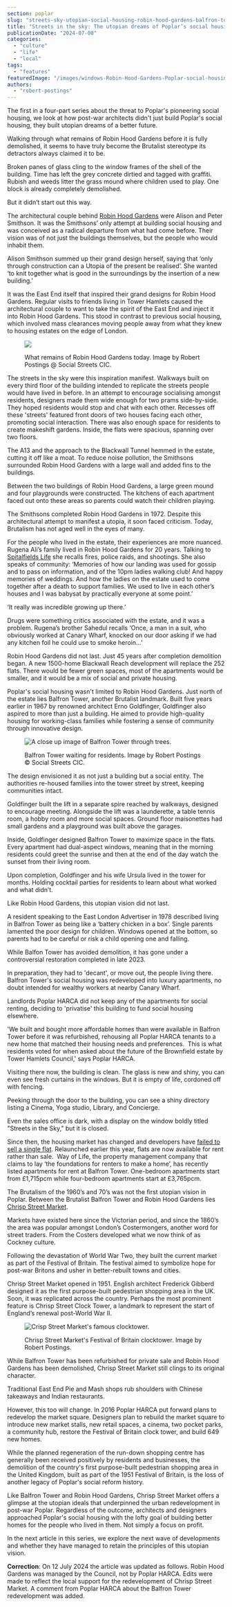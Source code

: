 ```yaml
---
section: poplar
slug: "streets-sky-utopian-social-housing-robin-hood-gardens-balfron-tower"
title: "Streets in the sky: The utopian dreams of Poplar’s social housing"
publicationDate: "2024-07-08"
categories: 
  - "culture"
  - "life"
  - "local"
tags: 
  - "features"
featuredImage: "/images/windows-Robin-Hood-Gardens-Poplar-social-housing-East-London.jpg"
authors: 
  - "robert-postings"
---
```


The first in a four-part series about the threat to Poplar's pioneering social housing, we look at how post-war architects didn't just build Poplar's social housing, they built utopian dreams of a better future.

Walking through what remains of Robin Hood Gardens before it is fully demolished, it seems to have truly become the Brutalist stereotype its detractors always claimed it to be.

Broken panes of glass cling to the window frames of the shell of the building. Time has left the grey concrete dirtied and tagged with graffiti. Rubish and weeds litter the grass mound where children used to play. One block is already completely demolished.

But it didn’t start out this way.

The architectural couple behind [Robin Hood Gardens](https://poplarlondon.co.uk/walk-social-housing-poplars-architecture/) were Alison and Peter Smithson. It was the Smithsons’ only attempt at building social housing and was conceived as a radical departure from what had come before. Their vision was of not just the buildings themselves, but the people who would inhabit them.

Alison Smithson summed up their grand design herself, saying that ‘only through construction can a Utopia of the present be realised’. She wanted ‘to knit together what is good in the surroundings by the insertion of a new building.’

It was the East End itself that inspired their grand designs for Robin Hood Gardens. Regular visits to friends living in Tower Hamlets caused the architectural couple to want to take the spirit of the East End and inject it into Robin Hood Gardens. This stood in contrast to previous social housing, which involved mass clearances moving people away from what they knew to housing estates on the edge of London.

<figure>

![](/images/Robin-Hood-Gardens-Exterior-View-1024x683.jpg)

<figcaption>

What remains of Robin Hood Gardens today. Image by Robert Postings @ Social Streets CIC.

</figcaption>

</figure>

The streets in the sky were this inspiration manifest. Walkways built on every third floor of the building intended to replicate the streets people would have lived in before. In an attempt to encourage socialising amongst residents, designers made them wide enough for two prams side-by-side. They hoped residents would stop and chat with each other. Recesses off these 'streets' featured front doors of two houses facing each other, promoting social interaction. There was also enough space for residents to create makeshift gardens. Inside, the flats were spacious, spanning over two floors.

The A13 and the approach to the Blackwall Tunnel hemmed in the estate, cutting it off like a moat. To reduce noise pollution, the Smithsons surrounded Robin Hood Gardens with a large wall and added fins to the buildings.

Between the two buildings of Robin Hood Gardens, a large green mound and four playgrounds were constructed. The kitchens of each apartment faced out onto these areas so parents could watch their children playing.

The Smithsons completed Robin Hood Gardens in 1972. Despite this architectural attempt to manifest a utopia, it soon faced criticism. Today, Brutalism has not aged well in the eyes of many.

For the people who lived in the estate, their experiences are more nuanced. Rugena Ali’s family lived in Robin Hood Gardens for 20 years. Talking to [Spitalfields Life](https://spitalfieldslife.com/2016/08/21/decanted-from-robin-hood-gardens/) she recalls fires, police raids, and shootings. She also speaks of community: ‘Memories of how our landing was used for gossip and to pass on information, and of the 10pm ladies walking club! And happy memories of weddings. And how the ladies on the estate used to come together after a death to support families. We used to live in each other’s houses and I was babysat by practically everyone at some point.’

‘It really was incredible growing up there.’

Drugs were something critics associated with the estate, and it was a problem. Rugena’s brother Sahedul recalls ‘Once, a man in a suit, who obviously worked at Canary Wharf, knocked on our door asking if we had any kitchen foil he could use to smoke heroin…’

Robin Hood Gardens did not last. Just 45 years after completion demolition began. A new 1500-home Blackwall Reach development will replace the 252 flats. There would be fewer green spaces, most of the apartments would be smaller, and it would be a mix of social and private housing.

Poplar's social housing wasn't limited to Robin Hood Gardens. Just north of the estate lies Balfron Tower, another Brutalist landmark. Built five years earlier in 1967 by renowned architect Erno Goldfinger, Goldfinger also aspired to more than just a building. He aimed to provide high-quality housing for working-class families while fostering a sense of community through innovative design.

<figure>

![A close up image of Balfron Tower through trees. ](/images/Poplar-Social-Housing-Balfron-Tower-Close-Up-1024x683.jpg)

<figcaption>

Balfron Tower waiting for residents. Image by Robert Postings © Social Streets CIC.

</figcaption>

</figure>

The design envisioned it as not just a building but a social entity. The authorities re-housed families into the tower street by street, keeping communities intact.

Goldfinger built the lift in a separate spire reached by walkways, designed to encourage meeting. Alongside the lift was a launderette, a table tennis room, a hobby room and more social spaces. Ground floor maisonettes had small gardens and a playground was built above the garages.

Inside, Goldfinger designed Balfron Tower to maximize space in the flats. Every apartment had dual-aspect windows, meaning that in the morning residents could greet the sunrise and then at the end of the day watch the sunset from their living room.

Upon completion, Goldfinger and his wife Ursula lived in the tower for months. Holding cocktail parties for residents to learn about what worked and what didn’t.

Like Robin Hood Gardens, this utopian vision did not last. 

A resident speaking to the East London Advertiser in 1978 described living in Balfron Tower as being like a ‘battery chicken in a box’. Single parents lamented the poor design for children. Windows opened at the bottom, so parents had to be careful or risk a child opening one and falling.

While Balfon Tower has avoided demolition, it has gone under a controversial restoration completed in late 2023.

In preparation, they had to 'decant', or move out, the people living there. Balfron Tower's social housing was redeveloped into luxury apartments, no doubt intended for wealthy workers at nearby Canary Wharf.

Landlords Poplar HARCA did not keep any of the apartments for social renting, deciding to 'privatise' this building to fund social housing elsewhere.

'We built and bought more affordable homes than were available in Balfron Tower before it was refurbished, rehousing all Poplar HARCA tenants to a new home that matched their housing needs and preferences.  This is what residents voted for when asked about the future of the Brownfield estate by Tower Hamlets Council,' says Poplar HARCA.

Visiting there now, the building is clean. The glass is new and shiny, you can even see fresh curtains in the windows. But it is empty of life, cordoned off with fencing. 

Peeking through the door to the building, you can see a shiny directory listing a Cinema, Yoga studio, Library, and Concierge.

Even the sales office is dark, with a display on the window boldly titled "Streets in the Sky," but it is closed.

Since then, the housing market has changed and developers have [failed to sell a single flat](https://novaramedia.com/2023/08/04/its-a-scandal-how-property-developers-failed-to-sell-a-single-flat-in-balfron-tower/#:~:text=4%20August%202023&text=Property%20developers%20have%20failed%20to,the%20future%20of%20the%20building.). Relaunched earlier this year, flats are now available for rent rather than sale.  Way of Life, the property management company that claims to lay ‘the foundations for renters to make a home’, has recently listed apartments for rent at Balfron Tower. One-bedroom apartments start from £1,715pcm while four-bedroom apartments start at £3,765pcm.

The Brutalism of the 1960’s and 70’s was not the first utopian vision in Poplar. Between the Brutalist Balfron Tower and Robin Hood Gardens lies [Chrisp Street Market](https://poplarlondon.co.uk/chrisp-street-market-history/).

Markets have existed here since the Victorian period, and since the 1860’s the area was popular amongst London’s Costermongers, another word for street traders. From the Costers developed what we now think of as Cockney culture.

Following the devastation of World War Two, they built the current market as part of the Festival of Britain. The festival aimed to symbolize hope for post-war Britons and usher in better-rebuilt towns and cities.

Chrisp Street Market opened in 1951. English architect Frederick Gibberd designed it as the first purpose-built pedestrian shopping area in the UK. Soon, it was replicated across the country. Perhaps the most prominent feature is Chrisp Street Clock Tower, a landmark to represent the start of England’s renewal post-World War II.

<figure>

![Crisp Street Market's famous clocktower.](/images/Poplar-Social-Housing-Crisp-Street-Market-1024x683.jpg)

<figcaption>

Chrisp Street Market's Festival of Britain clocktower. Image by Robert Postings.

</figcaption>

</figure>

While Balfron Tower has been refurbished for private sale and Robin Hood Gardens has been demolished, Chrisp Street Market still clings to its original character.

Traditional East End Pie and Mash shops rub shoulders with Chinese takeaways and Indian restaurants.

However, this too will change. In 2016 Poplar HARCA put forward plans to redevelop the market square. Designers plan to rebuild the market square to introduce new market stalls, new retail spaces, a cinema, two pocket parks, a community hub, restore the Festival of Britain clock tower, and build 649 new homes.

While the planned regeneration of the run-down shopping centre has generally been received positively by residents and businesses, the demolition of the country's first purpose-built pedestrian shopping area in the United Kingdom, built as part of the 1951 Festival of Britain, is the loss of another legacy of Poplar's social reform history.

Like Balfron Tower and Robin Hood Gardens, Chrisp Street Market offers a glimpse at the utopian ideals that underpinned the urban redevelopment in post-war Poplar. Regardless of the outcome, architects and designers approached Poplar's social housing with the lofty goal of building better homes for the people who lived in them. Not simply a focus on profit.

In the next article in this series, we explore the next wave of developments and whether they have managed to retain the principles of this utopian vision.

**Correction**: On 12 July 2024 the article was updated as follows. Robin Hood Gardens was managed by the Council, not by Poplar HARCA. Edits were made to reflect the local support for the redevelopment of Chrisp Street Market. A comment from Poplar HARCA about the Balfron Tower redevelopment was added.
